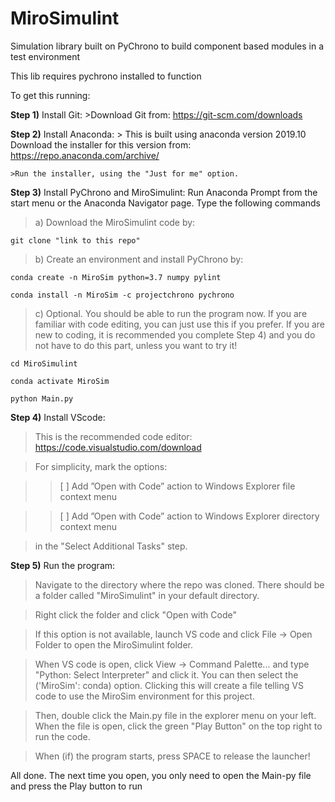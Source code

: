 # MiroSimulint
Simulation library built on PyChrono to build component based modules in a test environment

This lib requires pychrono installed to function

To get this running:

**Step 1)** Install Git:
    >Download Git from: https://git-scm.com/downloads

**Step 2)** Install Anaconda:
    > This is built using anaconda version 2019.10
    Download the installer for this version from:
    https://repo.anaconda.com/archive/
    
    >Run the installer, using the "Just for me" option.

**Step 3)** Install PyChrono and MiroSimulint:
Run Anaconda Prompt from the start menu or the 
Anaconda Navigator page. Type the following commands

>a) Download the MiroSimulint code by:

    git clone "link to this repo"

>b) Create an environment and install PyChrono by:

    conda create -n MiroSim python=3.7 numpy pylint

    conda install -n MiroSim -c projectchrono pychrono
    
>c) Optional. You should be able to run the program now. If you are familiar with code editing, you can just use this if you prefer. If you are new to coding, it is recommended you complete Step 4) and you do not have to do this part, unless you want to try it!

    cd MiroSimulint

    conda activate MiroSim

    python Main.py

**Step 4)** Install VScode:
>This is the recommended code editor:
    https://code.visualstudio.com/download

>For simplicity, mark the options:

>>[ ] Add ”Open with Code” action to Windows Explorer file context menu

>>[ ] Add ”Open with Code” action to Windows Explorer directory context menu
    
>in the "Select Additional Tasks" step.

**Step 5)** Run the program:
>Navigate to the directory where the repo was cloned.
    There should be a folder called "MiroSimulint" in your default directory.

>Right click the folder and click "Open with Code"

>If this option is not available, launch VS code and click File -> Open Folder
    to open the MiroSimulint folder.

>When VS code is open, click View -> Command Palette... and type "Python: Select Interpreter" and click it. You can then select the ('MiroSim': conda) option. Clicking this will create a file telling VS code to use the MiroSim environment for this project.

>Then, double click the Main.py file in the explorer menu on your left. When the file is open, click the green "Play Button" on the top right to run the code.

>When (if) the program starts, press SPACE to release the launcher!

All done. The next time you open, you only need to open the Main-py file and press the Play button to run